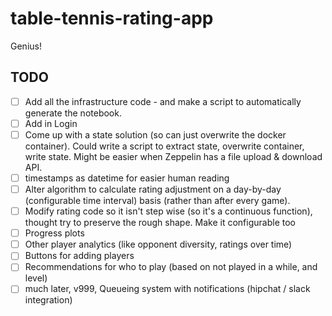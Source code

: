 # table-tennis-rating-app

Genius!


## TODO

- [ ] Add all the infrastructure code - and make a script to automatically generate the notebook.
- [ ] Add in Login
- [ ] Come up with a state solution (so can just overwrite the docker container).  Could write a script to extract state, overwrite container, write state.  Might be easier when Zeppelin has a file upload & download API.
- [ ] timestamps as datetime for easier human reading
- [ ] Alter algorithm to calculate rating adjustment on a day-by-day (configurable time interval) basis (rather than after every game).
- [ ] Modify rating code so it isn't step wise (so it's a continuous function), thought try to preserve the rough shape. Make it configurable too
- [ ] Progress plots
- [ ] Other player analytics (like opponent diversity, ratings over time)
- [ ] Buttons for adding players
- [ ] Recommendations for who to play (based on not played in a while, and level)
- [ ] much later, v999, Queueing system with notifications (hipchat / slack integration)
